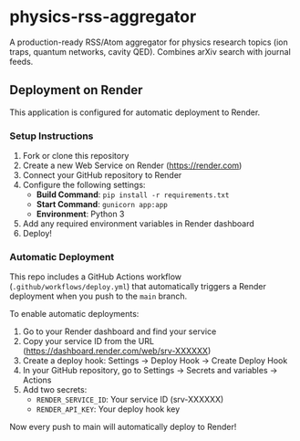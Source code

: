 # physics-rss-aggregator

A production-ready RSS/Atom aggregator for physics research topics (ion traps, quantum networks, cavity QED). Combines arXiv search with journal feeds.

## Deployment on Render

This application is configured for automatic deployment to Render.

### Setup Instructions

1. Fork or clone this repository
2. Create a new Web Service on Render (https://render.com)
3. Connect your GitHub repository to Render
4. Configure the following settings:
   - **Build Command**: `pip install -r requirements.txt`
   - **Start Command**: `gunicorn app:app`
   - **Environment**: Python 3
5. Add any required environment variables in Render dashboard
6. Deploy!

### Automatic Deployment

This repo includes a GitHub Actions workflow (`.github/workflows/deploy.yml`) that automatically triggers a Render deployment when you push to the `main` branch.

To enable automatic deployments:

1. Go to your Render dashboard and find your service
2. Copy your service ID from the URL (https://dashboard.render.com/web/srv-XXXXXX)
3. Create a deploy hook: Settings → Deploy Hook → Create Deploy Hook
4. In your GitHub repository, go to Settings → Secrets and variables → Actions
5. Add two secrets:
   - `RENDER_SERVICE_ID`: Your service ID (srv-XXXXXX)
   - `RENDER_API_KEY`: Your deploy hook key

Now every push to main will automatically deploy to Render!
